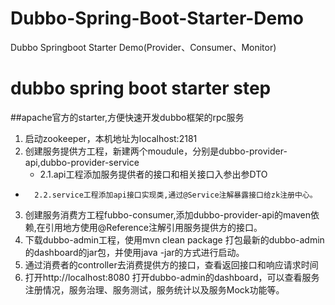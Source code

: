 # Dubbo-Spring-Boot-Starter-Demo
Dubbo Springboot Starter Demo(Provider、Consumer、Monitor)

# dubbo spring boot starter step
##apache官方的starter,方便快速开发dubbo框架的rpc服务
1. 启动zookeeper，本机地址为localhost:2181 
2. 创建服务提供方工程，新建两个moudule，分别是dubbo-provider-api,dubbo-provider-service 
  	-   2.1.api工程添加服务提供者的接口和相关接口入参出参DTO
-   	2.2.service工程添加api接口实现类,通过@Service注解暴露接口给zk注册中心。
3. 创建服务消费方工程fubbo-consumer,添加dubbo-provider-api的maven依赖,在引用地方使用@Reference注解引用服务提供方的接口。
4. 下载dubbo-admin工程，使用mvn clean package 打包最新的dubbo-admin的dashboard的jar包，并使用java -jar的方式进行启动。
5. 通过消费者的controller去消费提供方的接口，查看返回接口和响应请求时间
6. 打开http://localhost:8080 打开dubbo-admin的dashboard，可以查看服务注册情况，服务治理、服务测试，服务统计以及服务Mock功能等。



